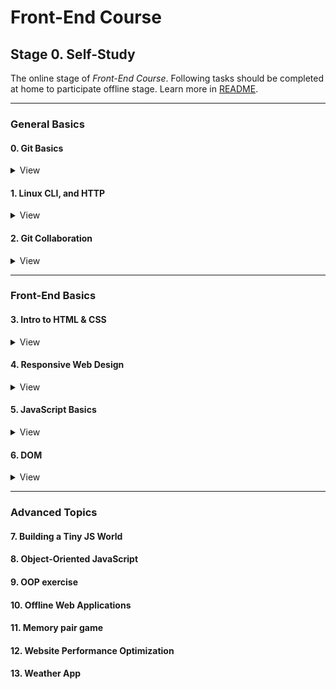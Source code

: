 # Front-End Course

## Stage 0. Self-Study

The online stage of _Front-End Course_. Following tasks should be completed at home to participate offline stage. Learn more in [README](https://github.com/kottans/frontend/blob/master/README.md).

---

### General Basics

<!----------------------------- 0. Git Basics --------------------------------->

#### 0. Git Basics

<details><summary>View</summary>

- **Git** it's not about abbreviation it's slang 'unpleased person'
- Do one commit per logical change
- Very helpfully for practice Git [sandbox/visualizer](https://learngitbranching.js.org/) from extra material

</details>

<!----------------------------- 1. Linux CLI and Networking --------------------------------->

#### 1. Linux CLI, and HTTP

<details><summary>View</summary>

![Linux cli-1](tasks/task_linux_cli/cli_1-2.jpg)

![Linux cli-1](tasks/task_linux_cli/cli_3-4.jpg)

</details>

<!---------------- 2. VCS (hello gitty), GitHub and Collaboration ----------------->

#### 2. Git Collaboration

<details><summary>View</summary>

![What is Version Control](tasks/task_git_collaboration/Review_a_Repo's_History.jpg)

![GitHub & Collaboration](tasks/task_git_collaboration/Staying_In_Sync_With_A_Remote_Repository.jpg)

</details>

---

### Front-End Basics

<!------------------------- 3. Intro to HTML &amp; CSS ---------------------------->

#### 3. Intro to HTML &amp; CSS

<details><summary>View</summary>

![]()

</details>

<!------------------------- 4. Responsive Web Design ------------------------------>

#### 4. Responsive Web Design

<details><summary>View</summary>

![]()

</details>

<!--------------------------- 5. JavaScript Basics -------------------------------->

#### 5. JavaScript Basics

<details><summary>View</summary>

![]()

</details>

<!----------------------------------- 6. DOM -------------------------------------->

#### 6. DOM

<details><summary>View</summary>

![]()

</details>

---

### Advanced Topics

#### 7. Building a Tiny JS World

#### 8. Object-Oriented JavaScript

#### 9. OOP exercise

#### 10. Offline Web Applications

#### 11. Memory pair game

#### 12. Website Performance Optimization

#### 13. Weather App
